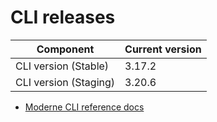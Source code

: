 # CLI releases

| Component             | Current version |
| --------------------- | --------------- |
| CLI version (Stable)  | 3.17.2          |
| CLI version (Staging) | 3.20.6          |

* [Moderne CLI reference docs](../user-documentation/moderne-cli/cli-reference.md)
